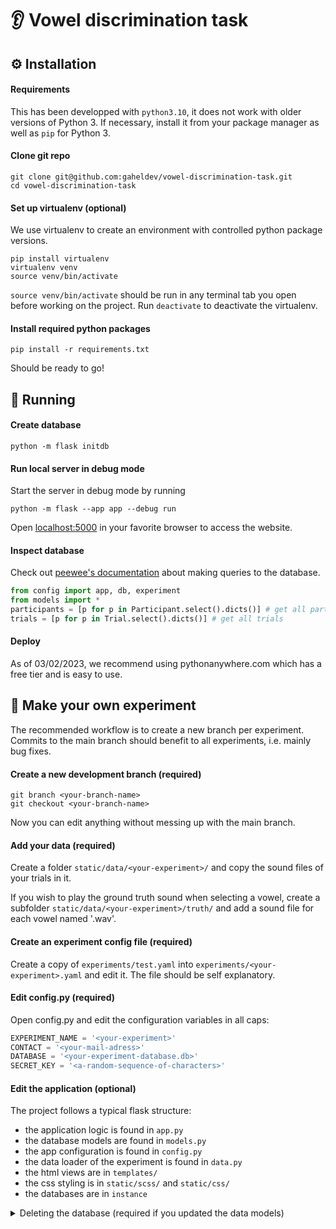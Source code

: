 # 👂 Vowel discrimination task

## ⚙️ Installation
#### Requirements

This has been developped with `python3.10`, it does not work with older versions of Python 3. If necessary, install it from your package manager as well as `pip` for Python 3.

#### Clone git repo

```
git clone git@github.com:gaheldev/vowel-discrimination-task.git
cd vowel-discrimination-task
```

#### Set up virtualenv (optional)

We use virtualenv to create an environment with controlled python package versions. 


```
pip install virtualenv
virtualenv venv
source venv/bin/activate
```

`source venv/bin/activate` should be run in any terminal tab you open before working on the project. Run `deactivate` to deactivate the virtualenv.

#### Install required python packages

```
pip install -r requirements.txt
```

Should be ready to go!

## 🏃 Running
#### Create database

```
python -m flask initdb
```

#### Run local server in debug mode
Start the server in debug mode by running 

```
python -m flask --app app --debug run
```

Open [localhost:5000](http://localhost:5000) in your favorite browser to access the website.

#### Inspect database
Check out [peewee's documentation](http://docs.peewee-orm.com/en/latest/peewee/querying.html) about making queries to the database.

```python
from config import app, db, experiment
from models import *
participants = [p for p in Participant.select().dicts()] # get all participants
trials = [p for p in Trial.select().dicts()] # get all trials
```

#### Deploy
As of 03/02/2023, we recommend using pythonanywhere.com which has a free tier and is easy to use.

## 🔧 Make your own experiment
The recommended workflow is to create a new branch per experiment. Commits to the main branch should benefit to all experiments, i.e. mainly bug fixes. 

#### Create a new development branch (required)
```
git branch <your-branch-name>
git checkout <your-branch-name>
```
Now you can edit anything without messing up with the main branch. 

#### Add your data (required)
Create a folder `static/data/<your-experiment>/` and copy the sound files of your trials in it.

If you wish to play the ground truth sound when selecting a vowel, create a subfolder `static/data/<your-experiment>/truth/` and add a sound file for each vowel named '<vowel>.wav'.

#### Create an experiment config file (required)
Create a copy of `experiments/test.yaml` into `experiments/<your-experiment>.yaml` and edit it.
The file should be self explanatory.

#### Edit config.py (required)
Open config.py and edit the configuration variables in all caps:

```python
EXPERIMENT_NAME = '<your-experiment>'
CONTACT = '<your-mail-adress>'
DATABASE = '<your-experiment-database.db>'
SECRET_KEY = '<a-random-sequence-of-characters>'
```

#### Edit the application (optional)
The project follows a typical flask structure: 
- the application logic is found in `app.py`
- the database models are found in `models.py`
- the app configuration is found in `config.py`
- the data loader of the experiment is found in `data.py`
- the html views are in `templates/`
- the css styling is in `static/scss/` and `static/css/`
- the databases are in `instance`

<details><summary>Deleting the database (required if you updated the data models)</summary>
<p>

Either delete your database file in `instance/` or run a `python` interpreter:
```
from models import *
delete_tables()
```

Then recreate the database.

</p>
</details>



